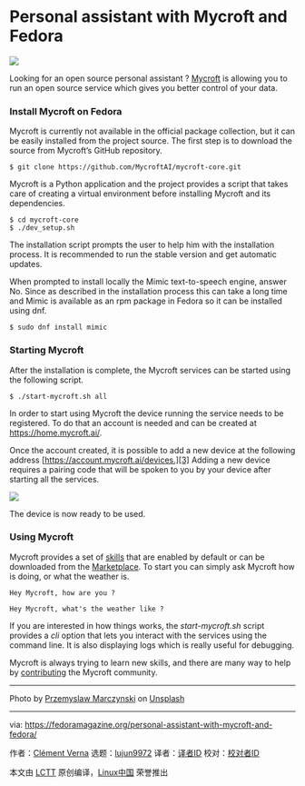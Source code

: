 [#]: collector: (lujun9972)
[#]: translator: (geekpi)
[#]: reviewer: ( )
[#]: publisher: ( )
[#]: url: ( )
[#]: subject: (Personal assistant with Mycroft and Fedora)
[#]: via: (https://fedoramagazine.org/personal-assistant-with-mycroft-and-fedora/)
[#]: author: (Clément Verna https://fedoramagazine.org/author/cverna/)

Personal assistant with Mycroft and Fedora
======

![][1]

Looking for an open source personal assistant ? [Mycroft][2] is allowing you to run an open source service which gives you better control of your data.

### Install Mycroft on Fedora

Mycroft is currently not available in the official package collection, but it can be easily installed from the project source. The first step is to download the source from Mycroft’s GitHub repository.

```
$ git clone https://github.com/MycroftAI/mycroft-core.git
```

Mycroft is a Python application and the project provides a script that takes care of creating a virtual environment before installing Mycroft and its dependencies.

```
$ cd mycroft-core
$ ./dev_setup.sh
```

The installation script prompts the user to help him with the installation process. It is recommended to run the stable version and get automatic updates.

When prompted to install locally the Mimic text-to-speech engine, answer No. Since as described in the installation process this can take a long time and Mimic is available as an rpm package in Fedora so it can be installed using dnf.

```
$ sudo dnf install mimic
```

### Starting Mycroft

After the installation is complete, the Mycroft services can be started using the following script.

```
$ ./start-mycroft.sh all
```

In order to start using Mycroft the device running the service needs to be registered. To do that an account is needed and can be created at <https://home.mycroft.ai/>.

Once the account created, it is possible to add a new device at the following address [https://account.mycroft.ai/devices.][3] Adding a new device requires a pairing code that will be spoken to you by your device after starting all the services.

![][4]

The device is now ready to be used.

### Using Mycroft

Mycroft provides a set of [skills][5] that are enabled by default or can be downloaded from the [Marketplace][5]. To start you can simply ask Mycroft how is doing, or what the weather is.

```
Hey Mycroft, how are you ?

Hey Mycroft, what's the weather like ?
```

If you are interested in how things works, the _start-mycroft.sh_ script provides a _cli_ option that lets you interact with the services using the command line. It is also displaying logs which is really useful for debugging.

Mycroft is always trying to learn new skills, and there are many way to help by [contributing][6] the Mycroft community.

* * *

Photo by [Przemyslaw Marczynski][7] on [Unsplash][8]

--------------------------------------------------------------------------------

via: https://fedoramagazine.org/personal-assistant-with-mycroft-and-fedora/

作者：[Clément Verna][a]
选题：[lujun9972][b]
译者：[译者ID](https://github.com/译者ID)
校对：[校对者ID](https://github.com/校对者ID)

本文由 [LCTT](https://github.com/LCTT/TranslateProject) 原创编译，[Linux中国](https://linux.cn/) 荣誉推出

[a]: https://fedoramagazine.org/author/cverna/
[b]: https://github.com/lujun9972
[1]: https://fedoramagazine.org/wp-content/uploads/2017/08/mycroft-816x345.jpg
[2]: https://mycroft.ai/
[3]: https://account.mycroft.ai/devices
[4]: https://fedoramagazine.org/wp-content/uploads/2019/06/Screenshot_2019-06-14-Account.png
[5]: https://market.mycroft.ai/skills
[6]: https://mycroft.ai/contribute/
[7]: https://unsplash.com/@pemmax?utm_source=unsplash&utm_medium=referral&utm_content=creditCopyText
[8]: https://unsplash.com/search/photos/ai?utm_source=unsplash&utm_medium=referral&utm_content=creditCopyText
